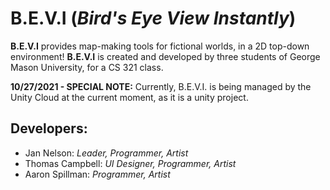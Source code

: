 # **B.E.V.I** (*Bird's Eye View Instantly*)
**B.E.V.I** provides map-making tools for fictional worlds, in a 2D top-down environment! **B.E.V.I** is created and developed by three students of George Mason University, for a CS 321 class.

**10/27/2021 - SPECIAL NOTE:** Currently, B.E.V.I. is being managed by the Unity Cloud at the current moment, as it is a unity project.

## Developers:
* Jan Nelson: *Leader, Programmer, Artist*
* Thomas Campbell: *UI Designer, Programmer, Artist*
* Aaron Spillman: *Programmer, Artist*
